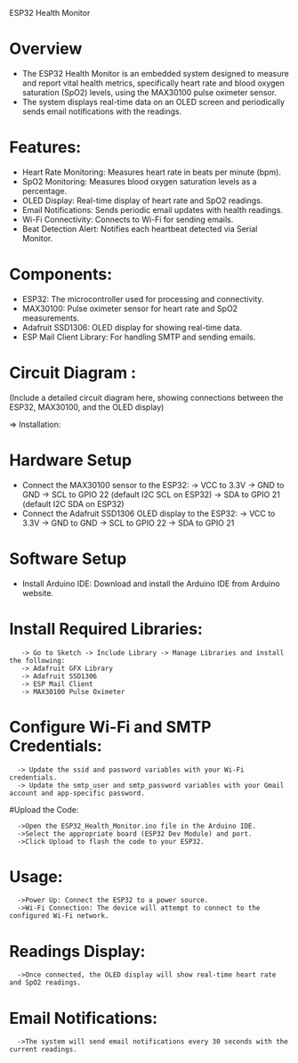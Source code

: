 ESP32 Health Monitor

# Overview
 * The ESP32 Health Monitor is an embedded system designed to measure and report vital health metrics, specifically heart rate and blood oxygen saturation (SpO2) levels, using the MAX30100 pulse oximeter sensor. 
 * The system displays real-time data on an OLED screen and periodically sends email notifications with the readings.

# Features:

* Heart Rate Monitoring: Measures heart rate in beats per minute (bpm).
* SpO2 Monitoring: Measures blood oxygen saturation levels as a percentage.
* OLED Display: Real-time display of heart rate and SpO2 readings.
* Email Notifications: Sends periodic email updates with health readings.
* Wi-Fi Connectivity: Connects to Wi-Fi for sending emails.
* Beat Detection Alert: Notifies each heartbeat detected via Serial Monitor.
# Components:
 * ESP32: The microcontroller used for processing and connectivity.
 * MAX30100: Pulse oximeter sensor for heart rate and SpO2 measurements.
 * Adafruit SSD1306: OLED display for showing real-time data.
 * ESP Mail Client Library: For handling SMTP and sending emails.

# Circuit Diagram :
(Include a detailed circuit diagram here, showing connections between the ESP32, MAX30100, and the OLED display)

=> Installation: 
 # Hardware Setup
  * Connect the MAX30100 sensor to the ESP32:
        -> VCC to 3.3V
        -> GND to GND
        -> SCL to GPIO 22 (default I2C SCL on ESP32)
        -> SDA to GPIO 21 (default I2C SDA on ESP32)
  * Connect the Adafruit SSD1306 OLED display to the ESP32:
        -> VCC to 3.3V
        -> GND to GND
        -> SCL to GPIO 22
        -> SDA to GPIO 21
# Software Setup
  * Install Arduino IDE: Download and install the Arduino IDE from Arduino website.

# Install Required Libraries:
       -> Go to Sketch -> Include Library -> Manage Libraries and install the following:
       -> Adafruit GFX Library
       -> Adafruit SSD1306
       -> ESP Mail Client
       -> MAX30100 Pulse Oximeter
       
# Configure Wi-Fi and SMTP Credentials:

      -> Update the ssid and password variables with your Wi-Fi credentials.
      -> Update the smtp_user and smtp_password variables with your Gmail account and app-specific password.

#Upload the Code:

      ->Open the ESP32_Health_Monitor.ino file in the Arduino IDE.
      ->Select the appropriate board (ESP32 Dev Module) and port.
      ->Click Upload to flash the code to your ESP32.

# Usage:
      ->Power Up: Connect the ESP32 to a power source.
      ->Wi-Fi Connection: The device will attempt to connect to the configured Wi-Fi network.

# Readings Display: 
      ->Once connected, the OLED display will show real-time heart rate and SpO2 readings.
# Email Notifications: 
      ->The system will send email notifications every 30 seconds with the current readings.
